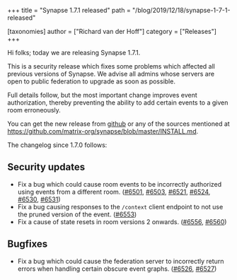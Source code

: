 +++
title = "Synapse 1.7.1 released"
path = "/blog/2019/12/18/synapse-1-7-1-released"

[taxonomies]
author = ["Richard van der Hoff"]
category = ["Releases"]
+++

Hi folks; today we are releasing Synapse 1.7.1.

This is a security release which fixes some problems which affected all previous versions of Synapse. We advise all admins whose servers are open to public federation to upgrade as soon as possible.

Full details follow, but the most important change improves event authorization, thereby preventing the ability to add certain events to a given room erroneously.

You can get the new release from [github](https://github.com/matrix-org/synapse/releases/tag/v1.7.1) or any of the sources mentioned at <https://github.com/matrix-org/synapse/blob/master/INSTALL.md>.

The changelog since 1.7.0 follows:

Security updates
----------------

- Fix a bug which could cause room events to be incorrectly authorized using events from a different room. ([\#6501](https://github.com/matrix-org/synapse/issues/6501), [\#6503](https://github.com/matrix-org/synapse/issues/6503), [\#6521](https://github.com/matrix-org/synapse/issues/6521), [\#6524](https://github.com/matrix-org/synapse/issues/6524), [\#6530](https://github.com/matrix-org/synapse/issues/6530), [\#6531](https://github.com/matrix-org/synapse/issues/6531))
- Fix a bug causing responses to the `/context` client endpoint to not use the pruned version of the event. ([\#6553](https://github.com/matrix-org/synapse/issues/6553))
- Fix a cause of state resets in room versions 2 onwards. ([\#6556](https://github.com/matrix-org/synapse/issues/6556), [\#6560](https://github.com/matrix-org/synapse/issues/6560))

Bugfixes
--------

- Fix a bug which could cause the federation server to incorrectly return errors when handling certain obscure event graphs. ([\#6526](https://github.com/matrix-org/synapse/issues/6526), [\#6527](https://github.com/matrix-org/synapse/issues/6527))

